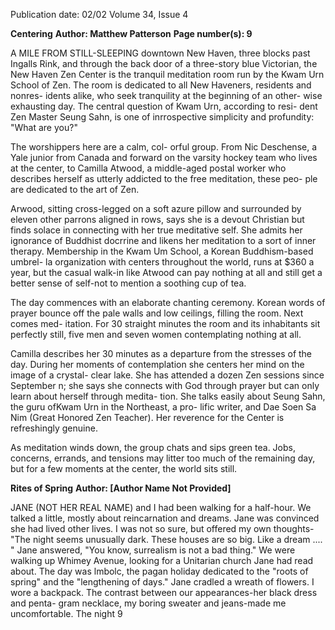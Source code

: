Publication date: 02/02
Volume 34, Issue 4

**Centering**
**Author: Matthew Patterson**
**Page number(s): 9**

A MILE FROM STILL-SLEEPING downtown 
New Haven, three blocks past Ingalls Rink, 
and through the back door of a three-story 
blue Victorian, the 
New 
Haven 
Zen 
Center is the tranquil 
meditation room run 
by the Kwam Urn 
School of Zen. The 
room is dedicated to 
all New Haveners, 
residents and nonres-
idents alike, who seek 
tranquility at the 
beginning of an other-
wise exhausting day. 
The central question of 
Kwam Urn, according to resi-
dent Zen Master Seung Sahn, is one of 
inrrospective simplicity and profundity: 
"What are you?" 

The worshippers here are a calm, col-
orful group. From Nic Deschense, a Yale 
junior from Canada and forward on the 
varsity hockey team who lives at the center, 
to Camilla Atwood, a middle-aged postal 
worker who describes herself as utterly 
addicted to the free meditation, these peo-
ple are dedicated to the art of Zen. 

Arwood, sitting cross-legged on a soft azure 
pillow and surrounded by eleven other 
parrons aligned in rows, says she is a devout 
Christian but finds solace in connecting 
with her true meditative self. She admits 
her ignorance of Buddhist docrrine and 
likens her meditation to a sort of inner 
therapy. Membership in the Kwam Um 
School, a Korean Buddhism-based umbrel-
la organization with centers throughout the 
world, runs at $360 a year, but the casual 
walk-in like Atwood can pay nothing at all 
and still get a better sense of self-not to 
mention a soothing cup of tea. 

The day commences with an elaborate 
chanting ceremony. Korean words of 
prayer bounce off the pale walls and low 
ceilings, filling the room. Next comes med-
itation. For 30 straight minutes the room 
and its inhabitants sit perfectly still, five 
men and seven women contemplating 
nothing at all. 

Camilla describes her 30 minutes as a 
departure from the stresses of the day. 
During her moments of contemplation she 
centers her mind on the image of a crystal-
clear lake. She has attended a dozen Zen 
sessions since September n; she says she 
connects with God through prayer but can 
only learn about herself through medita-
tion. She talks easily about Seung Sahn, the 
guru ofKwam Urn in the Northeast, a pro-
lific writer, and Dae Soen Sa Nim (Great 
Honored Zen Teacher). Her reverence for 
the Center is refreshingly genuine. 

As meditation winds down, the group 
chats and sips green tea. Jobs, concerns, 
errands, and tensions may litter too much 
of the remaining day, but for a few 
moments at the center, the world sits still. 


**Rites of Spring**
**Author:  [Author Name Not Provided]**

JANE (NOT HER REAL NAME) and I had been 
walking for a half-hour. We talked a little, 
mostly about reincarnation and dreams. 
Jane was convinced she had lived other 
lives. I was not so sure, but offered my own 
thoughts-"The night seems unusually 
dark. These houses are so big. Like a dream 
.... " Jane answered, "You know, surrealism 
is not a bad thing." We were walking up 
Whimey Avenue, looking for a Unitarian 
church Jane had read about. The day was 
lmbolc, the pagan holiday dedicated to the 
"roots of spring" and the "lengthening of 
days." Jane cradled a wreath of flowers. I 
wore a backpack. The contrast between our 
appearances-her black dress and penta-
gram necklace, my boring sweater and 
jeans-made me uncomfortable. The night 
9
